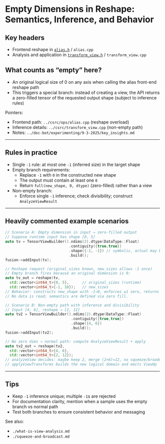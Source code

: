 # Empty Dimensions in Reshape: Semantics, Inference, and Behavior

## Key headers
- Frontend reshape in [`alias.h`](../csrc/ops/alias.h) / `alias.cpp`
- Analysis and application in [`transform_view.h`](../csrc/transform_view.h) / `transform_view.cpp`

## What counts as “empty” here?
- An original logical size of 0 on any axis when calling the alias front-end reshape path
- This triggers a special branch: instead of creating a view, the API returns a zero-filled tensor of the requested output shape (subject to inference rules)

Pointers:
- Frontend path: `../csrc/ops/alias.cpp` (reshape overload)
- Inference details: `../csrc/transform_view.cpp` (non-empty path)
- Notes: `../doc-bot/experimenting/9-3-2025/key_insights.md`

---

## Rules in practice
- Single `-1` rule: at most one `-1` (inferred size) in the target shape
- Empty branch requirements:
  - Replace `-1` with `0` in the constructed new shape
  - The output must contain at least one `0`
  - Return `full(new_shape, 0, dtype)` (zero-filled) rather than a view
- Non-empty branch:
  - Enforce single `-1` inference; check divisibility; construct `AnalyzeViewResult`

---

## Heavily commented example scenarios

```cpp
// Scenario A: Empty dimension in input → zero-filled output
// Suppose runtime input has shape [0, 5]
auto tv = TensorViewBuilder().ndims(2).dtype(DataType::Float)
                             .contiguity({true,true})
                             .shape({-1, -1}) // symbolic, actual may be [0,5]
                             .build();
fusion->addInput(tv);

// Reshape request (original_sizes known, new_sizes allows -1 once)
// Empty branch fires because an original dimension is 0:
auto tv_out = reshape(tv,
  std::vector<int64_t>{0, 5},      // original_sizes (runtime)
  std::vector<int64_t>{-1, 10});   // new_sizes
// Behavior: constructs new_shape with -1→0, enforces ≥1 zero, returns zeros
// No data is read; semantics are defined via zero fill.
```

```cpp
// Scenario B: Non-empty path with inference and divisibility
// Input [4, 6], reshape → [2, 12]
auto tv2 = TensorViewBuilder().ndims(2).dtype(DataType::Float)
                              .contiguity({true,true})
                              .shape({4, 6})
                              .build();
fusion->addInput(tv2);

// No zero dims → normal path: compute AnalyzeViewResult + apply
auto tv2_out = reshape(tv2,
  std::vector<int64_t>{4, 6},
  std::vector<int64_t>{2, 12});
// analyzeView decides: maybe keep 2, merge (2×6)=12, no squeeze/broadcast
// applyViewTransforms builds the new logical domain and emits ViewOp
```

---

## Tips
- Keep `-1` inference unique; multiple `-1`s are rejected
- For documentation clarity, mention when a sample uses the empty branch vs normal path
- Test both branches to ensure consistent behavior and messaging

See also:
- `./what-is-view-analysis.md`
- `./squeeze-and-broadcast.md`
